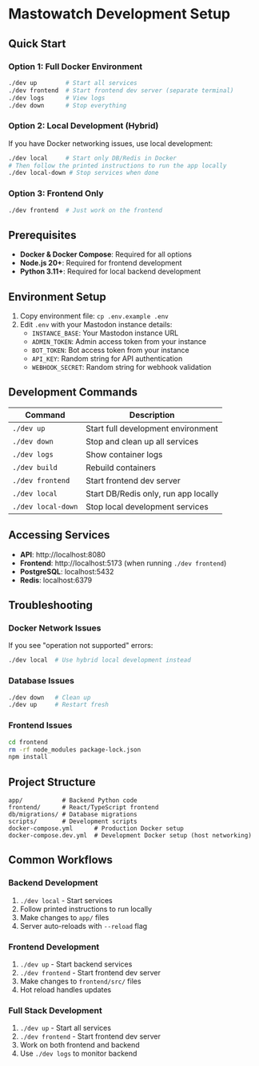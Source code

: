 # Mastowatch Development Setup

## Quick Start

### Option 1: Full Docker Environment
```bash
./dev up        # Start all services
./dev frontend  # Start frontend dev server (separate terminal)
./dev logs      # View logs
./dev down      # Stop everything
```

### Option 2: Local Development (Hybrid)
If you have Docker networking issues, use local development:
```bash
./dev local     # Start only DB/Redis in Docker
# Then follow the printed instructions to run the app locally
./dev local-down # Stop services when done
```

### Option 3: Frontend Only
```bash
./dev frontend  # Just work on the frontend
```

## Prerequisites

- **Docker & Docker Compose**: Required for all options
- **Node.js 20+**: Required for frontend development
- **Python 3.11+**: Required for local backend development

## Environment Setup

1. Copy environment file: `cp .env.example .env`
2. Edit `.env` with your Mastodon instance details:
   - `INSTANCE_BASE`: Your Mastodon instance URL
   - `ADMIN_TOKEN`: Admin access token from your instance
   - `BOT_TOKEN`: Bot access token from your instance
   - `API_KEY`: Random string for API authentication
   - `WEBHOOK_SECRET`: Random string for webhook validation

## Development Commands

| Command | Description |
|---------|-------------|
| `./dev up` | Start full development environment |
| `./dev down` | Stop and clean up all services |
| `./dev logs` | Show container logs |
| `./dev build` | Rebuild containers |
| `./dev frontend` | Start frontend dev server |
| `./dev local` | Start DB/Redis only, run app locally |
| `./dev local-down` | Stop local development services |

## Accessing Services

- **API**: http://localhost:8080
- **Frontend**: http://localhost:5173 (when running `./dev frontend`)
- **PostgreSQL**: localhost:5432
- **Redis**: localhost:6379

## Troubleshooting

### Docker Network Issues
If you see "operation not supported" errors:
```bash
./dev local  # Use hybrid local development instead
```

### Database Issues
```bash
./dev down   # Clean up
./dev up     # Restart fresh
```

### Frontend Issues
```bash
cd frontend
rm -rf node_modules package-lock.json
npm install
```

## Project Structure

```
app/           # Backend Python code
frontend/      # React/TypeScript frontend
db/migrations/ # Database migrations
scripts/       # Development scripts
docker-compose.yml      # Production Docker setup
docker-compose.dev.yml  # Development Docker setup (host networking)
```

## Common Workflows

### Backend Development
1. `./dev local` - Start services
2. Follow printed instructions to run locally
3. Make changes to `app/` files
4. Server auto-reloads with `--reload` flag

### Frontend Development
1. `./dev up` - Start backend services
2. `./dev frontend` - Start frontend dev server
3. Make changes to `frontend/src/` files
4. Hot reload handles updates

### Full Stack Development
1. `./dev up` - Start all services
2. `./dev frontend` - Start frontend dev server
3. Work on both frontend and backend
4. Use `./dev logs` to monitor backend
